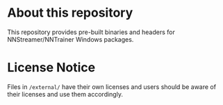# About this repository

This repository provides pre-built binaries and headers for NNStreamer/NNTrainer Windows packages.

# License Notice

Files in ```/external/``` have their own licenses and users should be aware of their licenses and use them accordingly.
